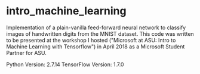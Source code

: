# intro_machine_learning
Implementation of a plain-vanilla feed-forward neural network to classify images of handwritten digits from the MNIST dataset. This code was written to be presented at the workshop I hosted ("Microsoft at ASU: Intro to Machine Learning with Tensorflow") in April 2018 as a Microsoft Student Partner for ASU.

Python Version: 2.7.14
TensorFlow Version: 1.7.0
